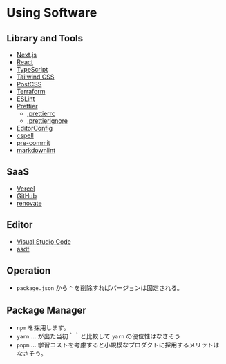 # Using Software

## Library and Tools

- [Next.js](https://nextjs.org/)
- [React](https://react.dev/)
- [TypeScript](https://www.typescriptlang.org/)
- [Tailwind CSS](https://tailwindcss.com/)
- [PostCSS](https://postcss.org/)
- [Terraform](https://www.terraform.io/)
- [ESLint](https://eslint.org/)
- [Prettier](https://prettier.io/)
  - [.prettierrc](https://prettier.io/docs/en/configuration.html)
  - [.prettierignore](https://prettier.io/docs/en/ignore.html#ignoring-files)
- [EditorConfig](https://editorconfig.org/)
- [cspell](https://cspell.org/)
- [pre-commit](https://pre-commit.com/)
- [markdownlint](https://github.com/DavidAnson/markdownlint)

## SaaS

- [Vercel](https://vercel.com/)
- [GitHub](https://github.com)
- [renovate](https://www.mend.io/renovate/)

## Editor

- [Visual Studio Code](https://code.visualstudio.com/)
- [asdf](https://asdf-vm.com/)

## Operation

- `package.json` から `^` を削除すればバージョンは固定される。

## Package Manager

- `npm` を採用します。
- `yarn` ... が出た当初｀｀と比較して `yarn` の優位性はなさそう
- `pnpm` ... 学習コストを考慮すると小規模なプロダクトに採用するメリットはなさそう。
